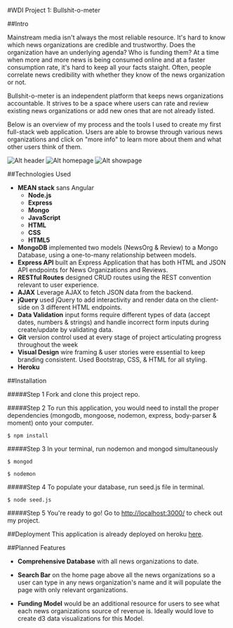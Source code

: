 #WDI Project 1: Bullshit-o-meter

##Intro

Mainstream media isn't always the most reliable resource. It's hard to know which news organizations are credible and trustworthy. Does the organization have an underlying agenda? Who is funding them? At a time when more and more news is being consumed online and at a faster consumption rate, it's hard to keep all your facts staight. Often, people correlate news credibility with whether they know of the news organization or not. 

Bullshit-o-meter is an independent platform that keeps news organizations accountable. It strives to be a space where users can rate and review existing news organizations or add new ones that are not already listed.

Below is an overview of my process and the tools I used to create my first full-stack web application. Users are able to browse through various news organizations and click on "more info" to learn more about them and what other users think of them.

![Alt header](http://i.imgur.com/lEyCdwY.png?1)
![Alt homepage](http://i.imgur.com/BHkZhgh.png?1)
![Alt showpage](http://i.imgur.com/agMulSW.png?1)

##Technologies Used
* **MEAN stack** sans Angular  
  * **Node.js**
  * **Express**
  * **Mongo**
  * **JavaScript**
  * **HTML**
  * **CSS**
  * **HTML5**
* **MongoDB** implemented two models (NewsOrg & Review) to a Mongo Database, using a one-to-many relationship between models.
* **Express API** built an Express Application that has both HTML and JSON API endpoints for News Organizations and Reviews.
* **RESTful Routes** designed CRUD routes using the REST convention relevant to user experience.
* **AJAX** Leverage AJAX to fetch JSON data from the backend.
* **jQuery** used jQuery to add interactivity and render data on the client-side on 3 different HTML endpoints.
* **Data Validation** input forms require different types of data (accept dates, numbers & strings) and handle incorrect form inputs during create/update by validating data.
* **Git** version control used at every stage of project articulating progress throughout the week
* **Visual Design** wire framing & user stories were essential to keep branding consistent. Used Bootstrap, CSS, & HTML for all styling.
* **Heroku**

##Installation

#####Step 1
Fork and clone this project repo.

#####Step 2 
To run this application, you would need to install the proper dependencies (mongodb, mongoose, nodemon, express, body-parser & moment) onto your computer.

```
$ npm install
```

#####Step 3
In your terminal, run nodemon and mongod simultaneously

```
$ mongod  

$ nodemon
```

#####Step 4
To populate your database, run seed.js file in terminal.

```
$ node seed.js
```

#####Step 5
You're ready to go! Go to [http://localhost:3000/](http://localhost:3000/) to check out my project.

##Deployment
This application is already deployed on heroku [here](https://young-oasis-4527.herokuapp.com/).

##Planned Features

* **Comprehensive Database** with all news organizations to date. 

* **Search Bar** on the home page above all the news organizations so a user can type in any news organization's name and it will populate the page with only relevant organizations.

* **Funding Model** would be an additional resource for users to see what each news organizations source of revenue is. Ideally would love to create d3 data visualizations for this Model. 